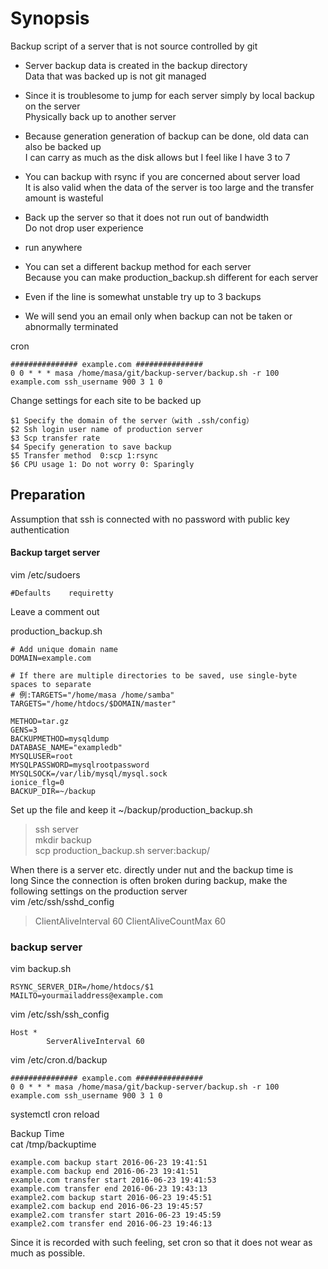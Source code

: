 # Synopsis

Backup script of a server that is not source controlled by git  

* Server backup data is created in the backup directory  
  Data that was backed up is not git managed  

* Since it is troublesome to jump for each server simply by local backup on the server  
  Physically back up to another server  

* Because generation generation of backup can be done, old data can also be backed up  
  I can carry as much as the disk allows but I feel like I have 3 to 7  

* You can backup with rsync if you are concerned about server load  
  It is also valid when the data of the server is too large and the transfer amount is wasteful  

* Back up the server so that it does not run out of bandwidth  
  Do not drop user experience  

* run anywhere  

* You can set a different backup method for each server  
  Because you can make production_backup.sh different for each server  

* Even if the line is somewhat unstable try up to 3 backups  

* We will send you an email only when backup can not be taken or abnormally terminated  

cron  

    ############### example.com ###############
    0 0 * * * masa /home/masa/git/backup-server/backup.sh -r 100 example.com ssh_username 900 3 1 0

 Change settings for each site to be backed up

    $1 Specify the domain of the server（with .ssh/config）
    $2 Ssh login user name of production server
    $3 Scp transfer rate
    $4 Specify generation to save backup
    $5 Transfer method  0:scp 1:rsync
    $6 CPU usage 1: Do not worry 0: Sparingly

## Preparation

Assumption that ssh is connected with no password with public key authentication  

#### Backup target server

vim /etc/sudoers  

    #Defaults    requiretty

Leave a comment out  

production_backup.sh  

    # Add unique domain name
    DOMAIN=example.com

    # If there are multiple directories to be saved, use single-byte spaces to separate
    # 例:TARGETS="/home/masa /home/samba"
    TARGETS="/home/htdocs/$DOMAIN/master"

    METHOD=tar.gz
    GENS=3
    BACKUPMETHOD=mysqldump
    DATABASE_NAME="exampledb"
    MYSQLUSER=root
    MYSQLPASSWORD=mysqlrootpassword
    MYSQLSOCK=/var/lib/mysql/mysql.sock
    ionice_flg=0
    BACKUP_DIR=~/backup

Set up the file and keep it ~/backup/production_backup.sh  

>ssh server  
>mkdir backup  
>scp production_backup.sh server:backup/  

When there is a server etc. directly under nut and the backup time is  
long Since the connection is often broken during backup, make the  
following settings on the production server  
vim /etc/ssh/sshd_config  

>ClientAliveInterval 60
>ClientAliveCountMax 60


### backup server

vim backup.sh  

    RSYNC_SERVER_DIR=/home/htdocs/$1
    MAILTO=yourmailaddress@example.com

vim /etc/ssh/ssh_config  

    Host *
            ServerAliveInterval 60

vim /etc/cron.d/backup  

    ############### example.com ###############
    0 0 * * * masa /home/masa/git/backup-server/backup.sh -r 100 example.com ssh_username 900 3 1 0

systemctl cron reload


Backup Time  
cat /tmp/backuptime  

    example.com backup start 2016-06-23 19:41:51
    example.com backup end 2016-06-23 19:41:51
    example.com transfer start 2016-06-23 19:41:53
    example.com transfer end 2016-06-23 19:43:13
	example2.com backup start 2016-06-23 19:45:51
    example2.com backup end 2016-06-23 19:45:57
    example2.com transfer start 2016-06-23 19:45:59
    example2.com transfer end 2016-06-23 19:46:13

Since it is recorded with such feeling, set cron so that it does not wear as much as possible.  
